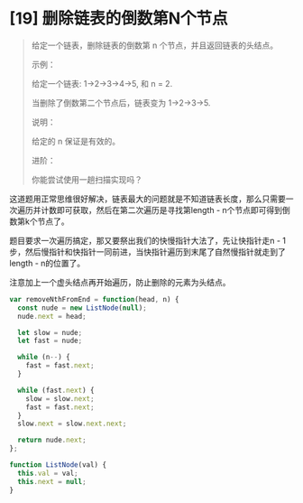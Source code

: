 # [19] 删除链表的倒数第N个节点

> 给定一个链表，删除链表的倒数第 n 个节点，并且返回链表的头结点。
>
> 示例：
>
> 给定一个链表: 1->2->3->4->5, 和 n = 2.
>
> 当删除了倒数第二个节点后，链表变为 1->2->3->5.
>
> 说明：
>
> 给定的 n 保证是有效的。
>
> 进阶：
>
> 你能尝试使用一趟扫描实现吗？

这道题用正常思维很好解决，链表最大的问题就是不知道链表长度，那么只需要一次遍历并计数即可获取，然后在第二次遍历是寻找第length - n个节点即可得到倒数第k个节点了。

题目要求一次遍历搞定，那又要祭出我们的快慢指针大法了，先让快指针走n - 1步，然后慢指针和快指针一同前进，当快指针遍历到末尾了自然慢指针就走到了length - n的位置了。

注意加上一个虚头结点再开始遍历，防止删除的元素为头结点。

```js
var removeNthFromEnd = function(head, n) {
  const nude = new ListNode(null);
  nude.next = head;

  let slow = nude;
  let fast = nude;

  while (n--) {
    fast = fast.next;
  }

  while (fast.next) {
    slow = slow.next;
    fast = fast.next;
  }
  slow.next = slow.next.next;

  return nude.next;
};

function ListNode(val) {
  this.val = val;
  this.next = null;
}
```
